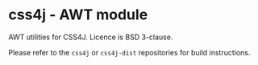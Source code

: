 # css4j - AWT module

AWT utilities for CSS4J. Licence is BSD 3-clause.

Please refer to the `css4j` or `css4j-dist` repositories for build instructions.

